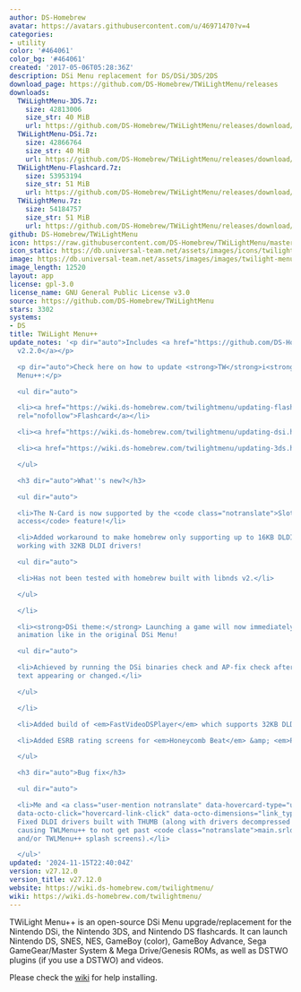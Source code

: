 ```yaml
---
author: DS-Homebrew
avatar: https://avatars.githubusercontent.com/u/46971470?v=4
categories:
- utility
color: '#464061'
color_bg: '#464061'
created: '2017-05-06T05:28:36Z'
description: DSi Menu replacement for DS/DSi/3DS/2DS
download_page: https://github.com/DS-Homebrew/TWiLightMenu/releases
downloads:
  TWiLightMenu-3DS.7z:
    size: 42813006
    size_str: 40 MiB
    url: https://github.com/DS-Homebrew/TWiLightMenu/releases/download/v27.12.0/TWiLightMenu-3DS.7z
  TWiLightMenu-DSi.7z:
    size: 42866764
    size_str: 40 MiB
    url: https://github.com/DS-Homebrew/TWiLightMenu/releases/download/v27.12.0/TWiLightMenu-DSi.7z
  TWiLightMenu-Flashcard.7z:
    size: 53953194
    size_str: 51 MiB
    url: https://github.com/DS-Homebrew/TWiLightMenu/releases/download/v27.12.0/TWiLightMenu-Flashcard.7z
  TWiLightMenu.7z:
    size: 54184757
    size_str: 51 MiB
    url: https://github.com/DS-Homebrew/TWiLightMenu/releases/download/v27.12.0/TWiLightMenu.7z
github: DS-Homebrew/TWiLightMenu
icon: https://raw.githubusercontent.com/DS-Homebrew/TWiLightMenu/master/booter/Twilight%2B%2B-animated%20icon-fix.gif
icon_static: https://db.universal-team.net/assets/images/icons/twilight-menu.png
image: https://db.universal-team.net/assets/images/images/twilight-menu.png
image_length: 12520
layout: app
license: gpl-3.0
license_name: GNU General Public License v3.0
source: https://github.com/DS-Homebrew/TWiLightMenu
stars: 3302
systems:
- DS
title: TWiLight Menu++
update_notes: '<p dir="auto">Includes <a href="https://github.com/DS-Homebrew/nds-bootstrap/releases/tag/v2.2.0">nds-bootstrap
  v2.2.0</a></p>

  <p dir="auto">Check here on how to update <strong>TW</strong>i<strong>L</strong>ight
  Menu++:</p>

  <ul dir="auto">

  <li><a href="https://wiki.ds-homebrew.com/twilightmenu/updating-flashcard.html"
  rel="nofollow">Flashcard</a></li>

  <li><a href="https://wiki.ds-homebrew.com/twilightmenu/updating-dsi.html" rel="nofollow">DSi</a></li>

  <li><a href="https://wiki.ds-homebrew.com/twilightmenu/updating-3ds.html" rel="nofollow">3DS</a></li>

  </ul>

  <h3 dir="auto">What''s new?</h3>

  <ul dir="auto">

  <li>The N-Card is now supported by the <code class="notranslate">Slot-1 microSD
  access</code> feature!</li>

  <li>Added workaround to make homebrew only supporting up to 16KB DLDI drivers, now
  working with 32KB DLDI drivers!

  <ul dir="auto">

  <li>Has not been tested with homebrew built with libnds v2.</li>

  </ul>

  </li>

  <li><strong>DSi theme:</strong> Launching a game will now immediately play the launch
  animation like in the original DSi Menu!

  <ul dir="auto">

  <li>Achieved by running the DSi binaries check and AP-fix check after the banner
  text appearing or changed.</li>

  </ul>

  </li>

  <li>Added build of <em>FastVideoDSPlayer</em> which supports 32KB DLDI drivers.</li>

  <li>Added ESRB rating screens for <em>Honeycomb Beat</em> &amp; <em>Puppy Palace</em>.</li>

  </ul>

  <h3 dir="auto">Bug fix</h3>

  <ul dir="auto">

  <li>Me and <a class="user-mention notranslate" data-hovercard-type="user" data-hovercard-url="/users/lifehackerhansol/hovercard"
  data-octo-click="hovercard-link-click" data-octo-dimensions="link_type:self" href="https://github.com/lifehackerhansol">@lifehackerhansol</a>:
  Fixed DLDI drivers built with THUMB (along with drivers decompressed from LZ77)
  causing TWLMenu++ to not get past <code class="notranslate">main.srldr</code> (DS(i)
  and/or TWLMenu++ splash screens).</li>

  </ul>'
updated: '2024-11-15T22:40:04Z'
version: v27.12.0
version_title: v27.12.0
website: https://wiki.ds-homebrew.com/twilightmenu/
wiki: https://wiki.ds-homebrew.com/twilightmenu/
---
```

TWiLight Menu++ is an open-source DSi Menu upgrade/replacement for the Nintendo DSi, the Nintendo 3DS, and Nintendo DS flashcards. It can launch Nintendo DS, SNES, NES, GameBoy (color), GameBoy Advance, Sega GameGear/Master System & Mega Drive/Genesis ROMs, as well as DSTWO plugins (if you use a DSTWO) and videos.

Please check the [wiki](https://wiki.ds-homebrew.com/twilightmenu/) for help installing.